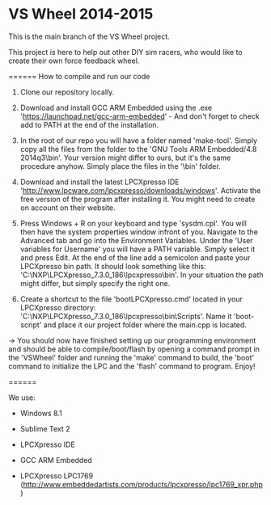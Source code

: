 VS Wheel 2014-2015
=======
This is the main branch of the VS Wheel project.

This project is here to help out other DIY sim racers, who would like to create their own force feedback wheel.

======
How to compile and run our code

1) Clone our repository locally.

2) Download and install GCC ARM Embedded using the .exe 'https://launchpad.net/gcc-arm-embedded' - And don't forget to check add to PATH at the end of the installation.

3) In the root of our repo you will have a folder named 'make-tool'. Simply copy all the files from the folder to the 'GNU Tools ARM Embedded/4.8 2014q3\bin'. Your version might differ to ours, but it's the same procedure anyhow. Simply place the files in the '\bin' folder.

4) Download and install the latest LPCXpresso IDE 'http://www.lpcware.com/lpcxpresso/downloads/windows'. Activate the free version of the program after installing it. You might need to create on account on their website.

5) Press Windows + R on your keyboard and type 'sysdm.cpl'. You will then have the system properties window infront of you. Navigate to the Advanced tab and go into the Environment Variables. Under the 'User variables for Username' you will have a PATH variable. Simply select it and press Edit. At the end of the line add a semicolon and paste your LPCXpresso bin path. It should look something like this: 'C:\NXP\LPCXpresso_7.3.0_186\lpcxpresso\bin'. In your situation the path might differ, but simply specify the right one.

6) Create a shortcut to the file 'bootLPCXpresso.cmd' located in your LPCXpresso directory: 'C:\NXP\LPCXpresso_7.3.0_186\lpcxpresso\bin\Scripts'. Name it 'boot-script' and place it our project folder where the main.cpp is located.

-> You should now have finished setting up our programming environment and should be able to compile/boot/flash by opening a command prompt in the 'VSWheel' folder and running the 'make' command to build, the 'boot' command to initialize the LPC and the 'flash' command to program. Enjoy!

======

We use:
- Windows 8.1
- Sublime Text 2
- LPCXpresso IDE
- GCC ARM Embedded

- LPCXpresso LPC1769 (http://www.embeddedartists.com/products/lpcxpresso/lpc1769_xpr.php)